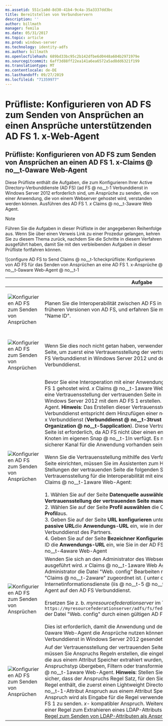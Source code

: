 ```yaml
---
ms.assetid: 551c1a0d-8d30-41b4-9c4a-35a3337dd3bc
title: Bereitstellen von Verbundservern
description: ''
author: billmath
manager: femila
ms.date: 05/31/2017
ms.topic: article
ms.prod: windows-server
ms.technology: identity-adfs
ms.author: billmath
ms.openlocfilehash: 689bd33bc95c2b142dfbe6d0448a604b2971979e
ms.sourcegitcommit: 6aff3d88ff22ea141a6ea6572a5ad8dd6321f199
ms.translationtype: MT
ms.contentlocale: de-DE
ms.lasthandoff: 09/27/2019
ms.locfileid: "71359977"
---
```

# <a name="checklist-configuring-ad-fs-to-send-claims-to-an-ad-fs-1x-claims-aware-web-agent"></a>Prüfliste: Konfigurieren von AD FS zum Senden von Ansprüchen an einen Ansprüche unterstützenden AD FS 1. x-Web-Agent

  
## <a name="checklist-configuring-ad-fs-to-send-claims-to-an-adfs1x-claims-aware-web-agent"></a>Prüfliste: Konfigurieren von AD FS zum Senden von Ansprüchen an einen AD FS 1. x-Claims @ no__t-0aware Web-Agent  
Diese Prüfliste enthält die Aufgaben, die zum Konfigurieren Ihrer Active Directory-Verbunddienste (AD FS) \(ad FS @ no__t-1 Verbunddienst in Windows Server 2012 erforderlich sind, um Ansprüche zu senden, die von einer Anwendung, die von einem Webserver gehostet wird, verstanden werden können. Ausführen des AD FS 1. *x* Claims @ no__t-3aware Web Agent.  
  
> [!NOTE]  
> Führen Sie die Aufgaben in dieser Prüfliste in der angegebenen Reihenfolge aus. Wenn Sie über einen Verweis Link zu einer Prozedur gelangen, kehren Sie zu diesem Thema zurück, nachdem Sie die Schritte in diesem Verfahren ausgeführt haben, damit Sie mit den verbleibenden Aufgaben in dieser Prüfliste fortfahren können.  
  
![configure AD FS to Send Claims @ no__t-1checkprüfliste: Konfigurieren von AD FS für das Senden von Ansprüchen an eine AD FS 1. x-Ansprüche @ no__t-0aware Web-Agent @ no__t-1  
  
||Aufgabe|Referenz|  
|-|--------|-------------|  
|![Konfigurieren AD FS zum Senden von Ansprüchen](media/icon_checkboxo.gif)|Planen Sie die Interoperabilität zwischen AD FS in Windows Server 2012 und früheren Versionen von AD FS, und erfahren Sie mehr über den Anspruchstyp "Name ID".|![configure AD FS, um die Anspruchs](media/faa393df-4856-4431-9eda-4f4e5be72a90.gif)[Planung für die Interoperabilität mit AD FS 1. x](https://technet.microsoft.com/library/ff678040.aspx) zu senden.|  
|![Konfigurieren AD FS zum Senden von Ansprüchen](media/icon_checkboxo.gif)|Wenn Sie dies noch nicht getan haben, verwenden Sie den Link auf der rechten Seite, um zuerst eine Vertrauensstellung der vertrauenden Seite zwischen dem AD FS Verbunddienst in Windows Server 2012 und dem AD FS 1 zu erstellen. *x* -Verbunddienst.|[Prüfliste: Konfigurieren von AD FS, sodass Ansprüche an einen AD FS 1.x-Verbunddienst gesendet werden](Checklist--Configuring-AD-FS-to-Send-Claims-to-an-AD-FS-1.x-Federation-Service.md)|  
|![Konfigurieren AD FS zum Senden von Ansprüchen](media/icon_checkboxo.gif)|Bevor Sie eine Interoperation mit einer Anwendung erreichen können, die vom AD FS 1 gehostet wird. *x* Claims @ no__t-1aware Web-Agent. Sie müssen zunächst eine Vertrauensstellung der vertrauenden Seite in der AD FS Verbunddienst in Windows Server 2012 mit dem AD FS 1 erstellen. *x* Claims @ no__t-1aware Web-Agent. **Hinweis**: Das Erstellen dieser Vertrauensstellung in der AD FS Verbunddienst entspricht dem Hinzufügen einer neuen **Anwendung** zum AD FS 1. x Verbunddienst \(**Verbunddienst @ no__t-3trust Policy @ no__t-4MY Organization @ no__t-5application**\). Diese Vertrauensstellung der vertrauenden Seite ist erforderlich, da AD FS nicht über einen entsprechenden **Anwendungs** Knoten im eigenen Snap @ no__t-1In verfügt. Es muss jedoch immer noch ein sicherer Kanal für die Anwendung vorhanden sein.<br /><br />Wenn Sie die Vertrauensstellung mithilfe des Verfahrens im Link auf der rechten Seite einrichten, müssen Sie im Assistenten zum Hinzufügen von Vertrauens Stellungen der vertrauenden Seite die folgenden Schritte ausführen, um diese Vertrauensstellung für die Interoperabilität mit einem AD FS 1 einzurichten. *x* Claims @ no__t-1aware Web-Agent:<br /><br />1.  Wählen Sie auf der Seite **Datenquelle auswählen** die Option **Daten über die Vertrauensstellung der vertrauenden Seite manuell eingeben**aus.<br />2.  Wählen Sie auf der Seite **Profil auswählen** die Option **AD FS 1,0-und 1,1-Profil**aus.<br />3.  Geben Sie auf der Seite **URL konfigurieren** unter **WS @ no__t-2federation passive URL**die **Anwendungs-URL** ein, wie in der AD FS 1 definiert. *x* Verbunddienst des Partners.<br />4.  Geben Sie auf der Seite **Bezeichner** **Konfigurieren** unter Vertrauensstellungs-ID die **Anwendungs-URL** ein, wie Sie in der AD FS 1 definiert ist. *x* Claims @ no__t-4aware Web-Agent|![configure AD FS to Send Claims (](media/faa393df-4856-4431-9eda-4f4e5be72a90.gif)[Manuelles Erstellen einer Vertrauensstellung der vertrauenden Seite](../../ad-fs/operations/Create-a-Relying-Party-Trust.md) )|  
|![Konfigurieren AD FS zum Senden von Ansprüchen](media/icon_checkboxo.gif)|Wenden Sie sich an den Administrator des Webservers, auf dem die AD FS 1 ausgeführt wird. *x* Claims @ no__t-1aware Web Agent und gibt an, dass der Administrator die Datei "Web. config" Bearbeiten muss, die der Anwendung "Claims @ no__t-2aware" zugeordnet ist. \( unter der Standard Website in Internetinformationsdienste \(iis @ no__t-5 @ no__t-6 auf verweisen Sie den Web-Agent auf den AD FS Verbunddienst.<br /><br />Ersetzen Sie z. b. *myresourcefederationserver* im Tag `<fs> https://myresourcefederationserver/adfs/fs/federationserverservice.asmx</fs>` der Datei "Web. config" durch einen gültigen AD FS Verbund Servernamen.<br /><br />Dies ist erforderlich, damit die Anwendung und der AD FS 1. x-Claims @ no__t-0aware Web-Agent die Ansprüche nutzen können, die von der AD FS Verbunddienst in Windows Server 2012 gesendet werden.|N\/A|  
|![Konfigurieren AD FS zum Senden von Ansprüchen](media/icon_checkboxo.gif)|Auf der Vertrauensstellung der vertrauenden Seite, die Sie zuvor erstellt haben, müssen Sie Anspruchs Regeln erstellen, die eingehende Ansprüche akzeptieren, die aus einem Attribut Speicher extrahiert wurden, und Sie in einen namens-ID-Anspruchstyp übergeben, Filtern oder transformieren, der vom AD FS 1. *x* Claims @ no__t-1aware Web-Agent. **Hinweis**: Stellen Sie vor dem Erstellen dieser Regel sicher, dass der Anspruchs Regel Satz, für den Sie diese Regel erstellen, eine Regel enthält, die zuerst einen Lightweight Directory Access Protocol-\(ldap @ no__t-1-Attribut Anspruch aus einem Attribut Speicher extrahiert. Dieser Anspruch wird als Eingabe für die Regel verwendet, die Sie erstellen, um eine AD FS 1 zu senden. *x*\- kompatibler Anspruch. Weitere Informationen zum Erstellen einer Regel zum Extrahieren eines LDAP-Attributs finden Sie unter [Erstellen einer Regel zum Senden von LDAP-Attributen als Ansprüche](../../ad-fs/operations/Create-a-Rule-to-Send-LDAP-Attributes-as-Claims.md).|![configure AD FS zum Senden von Ansprüchen](media/faa393df-4856-4431-9eda-4f4e5be72a90.gif)[Erstellen einer Regel zum Senden eines AD FS 1. x-kompatiblen Anspruchs](../../ad-fs/operations/Create-a-Rule-to-Send-an-AD-FS-1x-Compatible-Claim.md)|  
  

